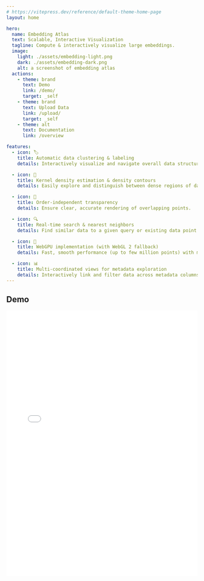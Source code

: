 ```yaml
---
# https://vitepress.dev/reference/default-theme-home-page
layout: home

hero:
  name: Embedding Atlas
  text: Scalable, Interactive Visualization
  tagline: Compute & interactively visualize large embeddings.
  image:
    light: ./assets/embedding-light.png
    dark: ./assets/embedding-dark.png
    alt: a screenshot of embedding atlas
  actions:
    - theme: brand
      text: Demo
      link: /demo/
      target: _self
    - theme: brand
      text: Upload Data
      link: /upload/
      target: _self
    - theme: alt
      text: Documentation
      link: /overview

features:
  - icon: 🏷️
    title: Automatic data clustering & labeling
    details: Interactively visualize and navigate overall data structure.

  - icon: 🫧
    title: Kernel density estimation & density contours
    details: Easily explore and distinguish between dense regions of data and outliers.

  - icon: 🧊
    title: Order-independent transparency
    details: Ensure clear, accurate rendering of overlapping points.

  - icon: 🔍
    title: Real-time search & nearest neighbors
    details: Find similar data to a given query or existing data point.

  - icon: 🚀
    title: WebGPU implementation (with WebGL 2 fallback)
    details: Fast, smooth performance (up to few million points) with modern rendering stack.

  - icon: 📊
    title: Multi-coordinated views for metadata exploration
    details: Interactively link and filter data across metadata columns.
---
```


<h2>Demo</h2>

<iframe style="width:100%; height: 700px; border: none; border-radius: 4px" src="./demo/index.html"></iframe>
